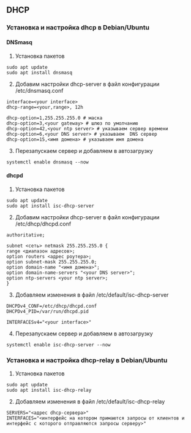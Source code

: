 ## DHCP

### Установка и настройка dhcp в Debian/Ubuntu

#### DNSmasq

1. Установка пакетов
```
sudo apt update
sudo apt install dnsmasq
```
2. Добавим настройки dhcp-server в файл конфигурации /etc/dnsmasq.conf
```
interface=<your interface>
dhcp-range=<your,range>, 12h

dhcp-option=1,255.255.255.0 # маска
dhcp-option=3,<your gateway> # шлюз по умолчанию
dhcp-option=42,<your ntp server> # указываем сервер времени
dhcp-option=6,<your DNS server> # указываем  DNS сервер
dhcp-option=15,<имя домена> # указываем имя домена
```
3. Перезапускаем сервер и добавляем в автозагрузку
```
systemctl enable dnsmasq --now
```

#### dhcpd

1. Установка пакетов
```
sudo apt update
sudo apt install isc-dhcp-server
```
2. Добавим настройки dhcp-server в файл конфигурации /etc/dhcp/dhcpd.conf
```
authoritative;

subnet <сеть> netmask 255.255.255.0 {
range <диапазон адресов>;
option routers <адрес роутера>;
option subnet-mask 255.255.255.0;
option domain-name "<имя домена>";
option domain-name-servers "<your DNS server>";
option ntp-servers <your ntp server>;
}
```
3. Добавляем изменения в файл /etc/default/isc-dhcp-server
```
DHCPDv4_CONF=/etc/dhcp/dhcpd.conf
DHCPDv4_PID=/var/run/dhcpd.pid

INTERFACESv4="<your interface>"
```
4. Перезапускаем сервер и добавляем в автозагрузку
```
systemctl enable isc-dhcp-server --now
```

### Установка и настройка dhcp-relay в Debian/Ubuntu
1. Установка пакетов
```
sudo apt update
sudo apt install isc-dhcp-relay
```
2. Добавляем изменения в файл /etc/default/isc-dhcp-relay
```
SERVERS="<адрес dhcp-сервера>"
INTERFACES="<интерфейс на котором примаются запросы от клиентов и интерфейс с которого отправляются запросы серверу>"
```